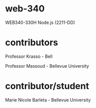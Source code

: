# web-340
WEB340-330H Node.js (2211-DD)

# contributors
Professor Krasso - Bell

Professor Massoud - Bellevue University

# contributor/student
Marie Nicole Barleta - Bellevue University
